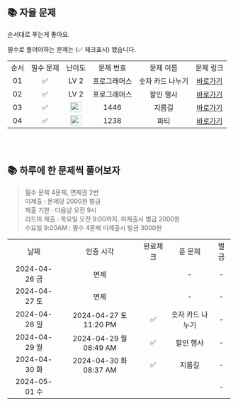## 📚 자율 문제

순서대로 푸는게 좋아요.

필수로 풀어야하는 문제는 (✅ 체크표시) 했습니다.
<br/>
<table>
  <tr>
    <td align="center">순서</td>
    <td align="center">필수 문제</td>
    <td align="center">난이도</td>
    <td align="center">문제 번호</td>
    <td align="center">문제 이름</td>
    <td align="center">문제 링크</td>
  </tr>
    <tr>
    <td align="center">01</td>
    <td align="center">✅</td>
    <td align="center">LV 2</td>
    <td align="center">프로그래머스</td>
    <td align="center">숫자 카드 나누기</td>
    <td align="center"><a href="https://school.programmers.co.kr/learn/courses/30/lessons/135807">바로가기</a></td>
  </tr>
  <tr>
    <td align="center">02</td>
    <td align="center">✅</td>
    <td align="center">LV 2</td>
    <td align="center">프로그래머스</td>
    <td align="center">할인 행사</td>
    <td align="center"><a href="https://school.programmers.co.kr/learn/courses/30/lessons/131127">바로가기</a></td>
  </tr>
  <tr>
    <td align="center">03</td>
    <td align="center">✅</td>
    <td align="center"><img height="23px" width="25px" src="https://d2gd6pc034wcta.cloudfront.net/tier/10.svg"></td>
    <td align="center">1446</td>
    <td align="center">지름길</td>
    <td align="center"><a href="https://www.acmicpc.net/problem/1446">바로가기</a></td>
  </tr>
  <tr>
    <td align="center">04</td>
    <td align="center">✅</td>
    <td align="center"><img height="23px" width="25px" src="https://d2gd6pc034wcta.cloudfront.net/tier/13.svg"></td>
    <td align="center">1238</td>
    <td align="center">파티</td>
    <td align="center"><a href="https://www.acmicpc.net/problem/1238">바로가기</a></td>
  </tr>

</table>

<br/><br/>

## 📚 하루에 한 문제씩 풀어보자
>필수 문제 4문제, 면제권 2번 <br>
미제출 : 문제당 2000원 벌금<br>
제출 기한 : 다음날 오전 9시 <br>
리드미 제출 : 목요일 오전 9:00까지. 미제출시 벌금 2000원 <br>
수요일 9:00AM : 필수 4문제 미제출시 벌금 3000원 <br>

<table>
  <tr>
    <td align="center">날짜</td>
    <td align="center">인증 시각</td>
    <td align="center">완료체크</td>
    <td align="center">푼 문제</td>
    <td align="center">벌금</td>
  </tr>
    <tr>
    <td align="center">2024-04-26 금</td>
    <td align="center">면제</td>
    <td align="center"></td>
    <td align="center">-</td>
    <td align="center">-</td>
  </tr>
   <tr>
    <td align="center">2024-04-27 토</td>
    <td align="center">면제</td>
    <td align="center"></td>
    <td align="center">-</td>
    <td align="center">-</td>
  </tr>
  <tr>
    <td align="center">2024-04-28 일</td>
    <td align="center">2024-04-27 토 11:20 PM</td>
    <td align="center">✅</td>
    <td align="center">숫자 카드 나누기</td>
    <td align="center">-</td>
  </tr>
  <tr>
    <td align="center">2024-04-29 월</td>
    <td align="center">2024-04-29 월 08:49 AM</td>
    <td align="center">✅</td>
    <td align="center">할인 행사</td>
    <td align="center">-</td>
  </tr>
  <tr>
    <td align="center">2024-04-30 화</td>
    <td align="center">2024-04-30 화 08:37 AM</td>
    <td align="center">✅</td>
    <td align="center">지름길</td>
    <td align="center">-</td>
  </tr>
  <tr>
    <td align="center">2024-05-01 수</td>
    <td align="center"></td>
    <td align="center"></td>
    <td align="center"></td>
    <td align="center">-</td>
  </tr>
</table>


